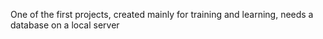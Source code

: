 One of the first projects, created mainly for training and learning, needs a database on a local server
